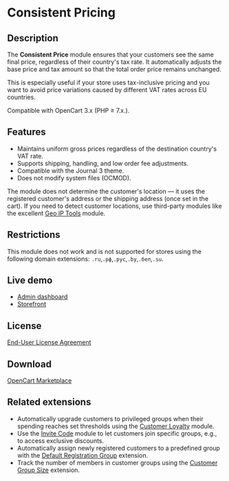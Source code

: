 # Consistent Pricing

## Description
The **Consistent Price** module ensures that your customers see the same final price, regardless of their country's tax rate. It automatically adjusts the base price and tax amount so that the total order price remains unchanged.

This is especially useful if your store uses tax-inclusive pricing and you want to avoid price variations caused by different VAT rates across EU countries.

Compatible with OpenCart 3.x (PHP ≥ 7.x.).

## Features
* Maintains uniform gross prices regardless of the destination country's VAT rate.
* Supports shipping, handling, and low order fee adjustments.
* Compatible with the Journal 3 theme.
* Does not modify system files (OCMOD).

The module does not determine the customer's location — it uses the registered customer's address or the shipping address (once set in the cart). If you need to detect customer locations, use third-party modules like the excellent [Geo IP Tools](https://www.opencart.com/index.php?route=marketplace/extension/info&extension_id=19084) module.

## Restrictions
This module does not work and is not supported for stores using the following domain extensions: `.ru`,`.рф`,`.рус`,`.by`,`.бел`,`.su`.

## Live demo
* [Admin dashboard](https://demo.ocmod.space/a/admin/index.php?route=extension/module/consistent_pricing)
* [Storefront](https://demo.ocmod.space/a/)

## License
[End-User License Agreement](../EULA.en.txt)

## Download
[OpenCart Marketplace](https://www.opencart.com/index.php?route=marketplace/extension/info&extension_id=44968)

## Related extensions
* Automatically upgrade customers to privileged groups when their spending reaches set thresholds using the [Customer Loyalty](https://www.opencart.com/index.php?route=marketplace/extension/info&extension_id=42646) module.
* Use the [Invite Code](https://www.opencart.com/index.php?route=marketplace/extension/info&extension_id=42632) module to let customers join specific groups, e.g., to access exclusive discounts.
* Automatically assign newly registered customers to a predefined group with the [Default Registration Group](https://www.opencart.com/index.php?route=marketplace/extension/info&extension_id=42480) extension.
* Track the number of members in customer groups using the [Customer Group Size](https://www.opencart.com/index.php?route=marketplace/extension/info&extension_id=42642) extension.
